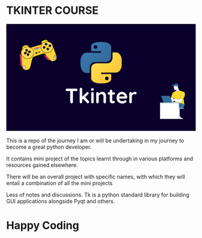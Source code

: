 # TKINTER COURSE 

![image](./image.png)

This is a repo of the journey I am or will be undertaking in my journey to become a great python developer. 

It contains mini project of the topics learnt through in various platforms and resources gained elsewhere.

There will be an overall project with specific names, with which they will entail a combination of all the mini projects

Less of notes and discussions. Tk is a python standard library for building GUI applications alongside Pyqt and others.


# Happy Coding
